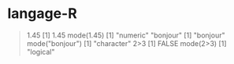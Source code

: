 # langage-R
> 1.45
[1] 1.45
> mode(1.45)
[1] "numeric"
> "bonjour"
[1] "bonjour"
> mode("bonjour")
[1] "character"
> 2>3
[1] FALSE
> mode(2>3)
[1] "logical"
> 
